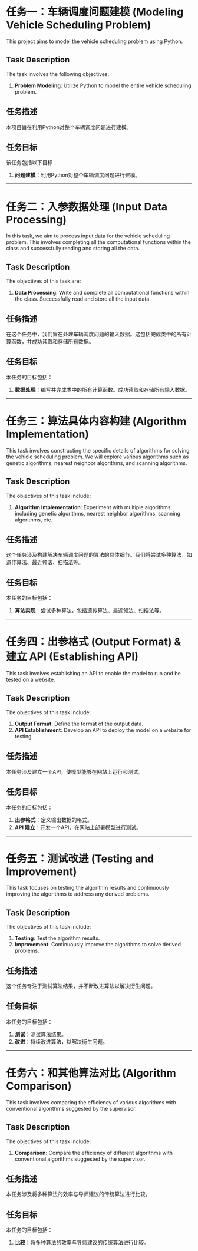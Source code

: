 # 任务一：车辆调度问题建模 (Modeling Vehicle Scheduling Problem)

This project aims to model the vehicle scheduling problem using Python.

## Task Description
The task involves the following objectives:

1. **Problem Modeling**: Utilize Python to model the entire vehicle scheduling problem.
   
## 任务描述
本项目旨在利用Python对整个车辆调度问题进行建模。

## 任务目标
该任务包括以下目标：

1. **问题建模**：利用Python对整个车辆调度问题进行建模。

---

# 任务二：入参数据处理 (Input Data Processing)

In this task, we aim to process input data for the vehicle scheduling problem. This involves completing all the computational functions within the class and successfully reading and storing all the data.

## Task Description
The objectives of this task are:

1. **Data Processing**: Write and complete all computational functions within the class. Successfully read and store all the input data.

## 任务描述
在这个任务中，我们旨在处理车辆调度问题的输入数据。这包括完成类中的所有计算函数，并成功读取和存储所有数据。

## 任务目标
本任务的目标包括：

1. **数据处理**：编写并完成类中的所有计算函数。成功读取和存储所有输入数据。

---

# 任务三：算法具体内容构建 (Algorithm Implementation)

This task involves constructing the specific details of algorithms for solving the vehicle scheduling problem. We will explore various algorithms such as genetic algorithms, nearest neighbor algorithms, and scanning algorithms.

## Task Description
The objectives of this task include:

1. **Algorithm Implementation**: Experiment with multiple algorithms, including genetic algorithms, nearest neighbor algorithms, scanning algorithms, etc.

## 任务描述
这个任务涉及构建解决车辆调度问题的算法的具体细节。我们将尝试多种算法，如遗传算法、最近领法、扫描法等。

## 任务目标
本任务的目标包括：

1. **算法实现**：尝试多种算法，包括遗传算法、最近领法、扫描法等。

---

# 任务四：出参格式 (Output Format) & 建立 API (Establishing API)

This task involves establishing an API to enable the model to run and be tested on a website.

## Task Description
The objectives of this task include:

1. **Output Format**: Define the format of the output data.
2. **API Establishment**: Develop an API to deploy the model on a website for testing.

## 任务描述
本任务涉及建立一个API，使模型能够在网站上运行和测试。

## 任务目标
本任务的目标包括：

1. **出参格式**：定义输出数据的格式。
2. **API 建立**：开发一个API，在网站上部署模型进行测试。

---

# 任务五：测试改进 (Testing and Improvement)

This task focuses on testing the algorithm results and continuously improving the algorithms to address any derived problems.

## Task Description
The objectives of this task include:

1. **Testing**: Test the algorithm results.
2. **Improvement**: Continuously improve the algorithms to solve derived problems.

## 任务描述
这个任务专注于测试算法结果，并不断改进算法以解决衍生问题。

## 任务目标
本任务的目标包括：

1. **测试**：测试算法结果。
2. **改进**：持续改进算法，以解决衍生问题。

---

# 任务六：和其他算法对比 (Algorithm Comparison)

This task involves comparing the efficiency of various algorithms with conventional algorithms suggested by the supervisor.

## Task Description
The objectives of this task include:

1. **Comparison**: Compare the efficiency of different algorithms with conventional algorithms suggested by the supervisor.

## 任务描述
本任务涉及将多种算法的效率与导师建议的传统算法进行比较。

## 任务目标
本任务的目标包括：

1. **比较**：将多种算法的效率与导师建议的传统算法进行比较。
